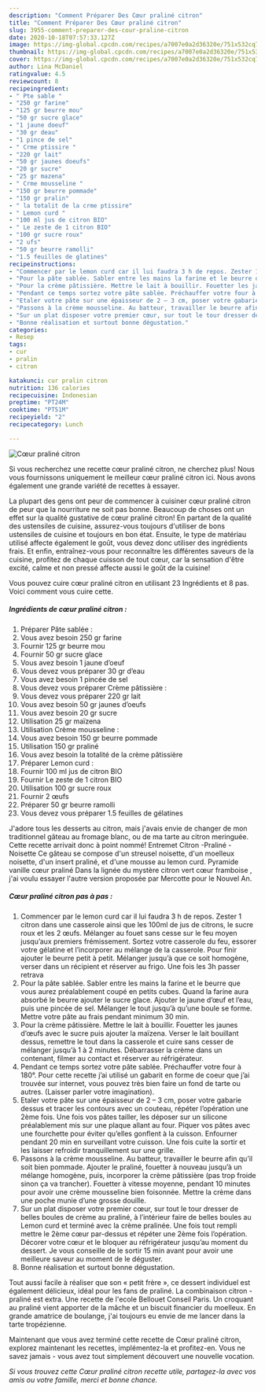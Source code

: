 ```yaml
---
description: "Comment Préparer Des Cœur praliné citron"
title: "Comment Préparer Des Cœur praliné citron"
slug: 3955-comment-preparer-des-cour-praline-citron
date: 2020-10-18T07:57:33.127Z
image: https://img-global.cpcdn.com/recipes/a7007e0a2d36320e/751x532cq70/coeur-praline-citron-photo-principale-de-la-recette.jpg
thumbnail: https://img-global.cpcdn.com/recipes/a7007e0a2d36320e/751x532cq70/coeur-praline-citron-photo-principale-de-la-recette.jpg
cover: https://img-global.cpcdn.com/recipes/a7007e0a2d36320e/751x532cq70/coeur-praline-citron-photo-principale-de-la-recette.jpg
author: Lina McDaniel
ratingvalue: 4.5
reviewcount: 8
recipeingredient:
- " Pte sable "
- "250 gr farine"
- "125 gr beurre mou"
- "50 gr sucre glace"
- "1 jaune doeuf"
- "30 gr deau"
- "1 pince de sel"
- " Crme ptissire "
- "220 gr lait"
- "50 gr jaunes doeufs"
- "20 gr sucre"
- "25 gr mazena"
- " Crme mousseline "
- "150 gr beurre pommade"
- "150 gr pralin"
- " la totalit de la crme ptissire"
- " Lemon curd "
- "100 ml jus de citron BIO"
- " Le zeste de 1 citron BIO"
- "100 gr sucre roux"
- "2 ufs"
- "50 gr beurre ramolli"
- "1.5 feuilles de glatines"
recipeinstructions:
- "Commencer par le lemon curd car il lui faudra 3 h de repos. Zester 1 citron dans une casserole ainsi que les 100ml de jus de citrons, le sucre roux et les 2 œufs. Mélanger au fouet sans cesse sur le feu moyen jusqu’aux premiers frémissement. Sortez votre casserole du feu, essorer votre gélatine et l’incorporer au mélange de la casserole. Pour finir ajouter le beurre petit à petit. Mélanger jusqu’à que ce soit homogène, verser dans un récipient et réserver au frigo. Une fois les 3h passer retrava"
- "Pour la pâte sablée. Sabler entre les mains la farine et le beurre que vous aurez préalablement coupé en petits cubes. Quand la farine aura absorbé le beurre ajouter le sucre glace. Ajouter le jaune d’œuf et l’eau, puis une pincée de sel. Mélanger le tout jusqu’à qu’une boule se forme. Mettre votre pâte au frais pendant minimum 30 min."
- "Pour la crème pâtissière. Mettre le lait à bouillir. Fouetter les jaunes d’œufs avec le sucre puis ajouter la maïzena. Verser le lait bouillant dessus, remettre le tout dans la casserole et cuire sans cesser de mélanger jusqu’à 1 à 2 minutes. Débarrasser la crème dans un contenant, filmer au contact et réserver au réfrigérateur."
- "Pendant ce temps sortez votre pâte sablée. Préchauffer votre four à 180°. Pour cette recette j’ai utilisé un gabarit en forme de coeur que j’ai trouvée sur internet, vous pouvez très bien faire un fond de tarte ou autres. (Laisser parler votre imagination)."
- "Etaler votre pâte sur une épaisseur de 2 – 3 cm, poser votre gabarie dessus et tracer les contours avec un couteau, répéter l’opération une 2ème fois. Une fois vos pâtes tailler, les déposer sur un silicone préalablement mis sur une plaque allant au four. Piquer vos pâtes avec une fourchette pour éviter qu’elles gonflent à la cuisson. Enfourner pendant 20 min en surveillant votre cuisson. Une fois cuite la sortir et les laisser refroidir tranquillement sur une grille."
- "Passons à la crème mousseline. Au batteur, travailler le beurre afin qu’il soit bien pommade. Ajouter le praliné, fouetter à nouveau jusqu’à un mélange homogène, puis, incorporer la crème pâtissière (pas trop froide sinon ça va trancher). Fouetter à vitesse moyenne, pendant 10 minutes pour avoir une crème mousseline bien foisonnée. Mettre la crème dans une poche munie d’une grosse douille."
- "Sur un plat disposer votre premier cœur, sur tout le tour dresser de belles boules de crème au praliné, à l’intérieur faire de belles boules au Lemon curd et terminé avec la crème pralinée. Une fois tout rempli mettre le 2ème cœur par-dessus et répéter une 2ème fois l’opération. Décorer votre cœur et le bloquer au réfrigérateur jusqu’au moment du dessert. Je vous conseille de le sortir 15 min avant pour avoir une meilleure saveur au moment de le déguster."
- "Bonne réalisation et surtout bonne dégustation."
categories:
- Resep
tags:
- cur
- pralin
- citron

katakunci: cur pralin citron 
nutrition: 136 calories
recipecuisine: Indonesian
preptime: "PT24M"
cooktime: "PT51M"
recipeyield: "2"
recipecategory: Lunch

---
```



![Cœur praliné citron](https://img-global.cpcdn.com/recipes/a7007e0a2d36320e/751x532cq70/coeur-praline-citron-photo-principale-de-la-recette.jpg)

Si vous recherchez une recette cœur praliné citron, ne cherchez plus! Nous vous fournissons uniquement le meilleur cœur praliné citron ici. Nous avons également une grande variété de recettes à essayer.

La plupart des gens ont peur de commencer à cuisiner cœur praliné citron de peur que la nourriture ne soit pas bonne. Beaucoup de choses ont un effet sur la qualité gustative de cœur praliné citron! En partant de la qualité des ustensiles de cuisine, assurez-vous toujours d'utiliser de bons ustensiles de cuisine et toujours en bon état. Ensuite, le type de matériau utilisé affecte également le goût, vous devez donc utiliser des ingrédients frais. Et enfin, entraînez-vous pour reconnaître les différentes saveurs de la cuisine, profitez de chaque cuisson de tout cœur, car la sensation d'être excité, calme et non pressé affecte aussi le goût de la cuisine!

<!--inarticleads1-->

Vous pouvez cuire cœur praliné citron en utilisant 23 Ingrédients et 8 pas. Voici comment vous cuire cette.

##### Ingrédients de cœur praliné citron :

1. Préparer  Pâte sablée :
1. Vous avez besoin 250 gr farine
1. Fournir 125 gr beurre mou
1. Fournir 50 gr sucre glace
1. Vous avez besoin 1 jaune d’oeuf
1. Vous devez vous préparer 30 gr d’eau
1. Vous avez besoin 1 pincée de sel
1. Vous devez vous préparer  Crème pâtissière :
1. Vous devez vous préparer 220 gr lait
1. Vous avez besoin 50 gr jaunes d’oeufs
1. Vous avez besoin 20 gr sucre
1. Utilisation 25 gr maïzena
1. Utilisation  Crème mousseline :
1. Vous avez besoin 150 gr beurre pommade
1. Utilisation 150 gr praliné
1. Vous avez besoin  la totalité de la crème pâtissière
1. Préparer  Lemon curd :
1. Fournir 100 ml jus de citron BIO
1. Fournir  Le zeste de 1 citron BIO
1. Utilisation 100 gr sucre roux
1. Fournir 2 œufs
1. Préparer 50 gr beurre ramolli
1. Vous devez vous préparer 1.5 feuilles de gélatines


J&#39;adore tous les desserts au citron, mais j&#39;avais envie de changer de mon traditionnel gâteau au fromage blanc, ou de ma tarte au citron meringuée. Cette recette arrivait donc à point nommé! Entremet Citron -Praliné - Noisette Ce gâteau se compose d&#39;un streusel noisette, d&#39;un moelleux noisette, d&#39;un insert praliné, et d&#39;une mousse au lemon curd. Pyramide vanille cœur praliné Dans la lignée du mystère citron vert cœur framboise , j&#39;ai voulu essayer l&#39;autre version proposée par Mercotte pour le Nouvel An. 

<!--inarticleads2-->

##### Cœur praliné citron pas à pas :

1. Commencer par le lemon curd car il lui faudra 3 h de repos. Zester 1 citron dans une casserole ainsi que les 100ml de jus de citrons, le sucre roux et les 2 œufs. Mélanger au fouet sans cesse sur le feu moyen jusqu’aux premiers frémissement. Sortez votre casserole du feu, essorer votre gélatine et l’incorporer au mélange de la casserole. Pour finir ajouter le beurre petit à petit. Mélanger jusqu’à que ce soit homogène, verser dans un récipient et réserver au frigo. Une fois les 3h passer retrava
1. Pour la pâte sablée. Sabler entre les mains la farine et le beurre que vous aurez préalablement coupé en petits cubes. Quand la farine aura absorbé le beurre ajouter le sucre glace. Ajouter le jaune d’œuf et l’eau, puis une pincée de sel. Mélanger le tout jusqu’à qu’une boule se forme. Mettre votre pâte au frais pendant minimum 30 min.
1. Pour la crème pâtissière. Mettre le lait à bouillir. Fouetter les jaunes d’œufs avec le sucre puis ajouter la maïzena. Verser le lait bouillant dessus, remettre le tout dans la casserole et cuire sans cesser de mélanger jusqu’à 1 à 2 minutes. Débarrasser la crème dans un contenant, filmer au contact et réserver au réfrigérateur.
1. Pendant ce temps sortez votre pâte sablée. Préchauffer votre four à 180°. Pour cette recette j’ai utilisé un gabarit en forme de coeur que j’ai trouvée sur internet, vous pouvez très bien faire un fond de tarte ou autres. (Laisser parler votre imagination).
1. Etaler votre pâte sur une épaisseur de 2 – 3 cm, poser votre gabarie dessus et tracer les contours avec un couteau, répéter l’opération une 2ème fois. Une fois vos pâtes tailler, les déposer sur un silicone préalablement mis sur une plaque allant au four. Piquer vos pâtes avec une fourchette pour éviter qu’elles gonflent à la cuisson. Enfourner pendant 20 min en surveillant votre cuisson. Une fois cuite la sortir et les laisser refroidir tranquillement sur une grille.
1. Passons à la crème mousseline. Au batteur, travailler le beurre afin qu’il soit bien pommade. Ajouter le praliné, fouetter à nouveau jusqu’à un mélange homogène, puis, incorporer la crème pâtissière (pas trop froide sinon ça va trancher). Fouetter à vitesse moyenne, pendant 10 minutes pour avoir une crème mousseline bien foisonnée. Mettre la crème dans une poche munie d’une grosse douille.
1. Sur un plat disposer votre premier cœur, sur tout le tour dresser de belles boules de crème au praliné, à l’intérieur faire de belles boules au Lemon curd et terminé avec la crème pralinée. Une fois tout rempli mettre le 2ème cœur par-dessus et répéter une 2ème fois l’opération. Décorer votre cœur et le bloquer au réfrigérateur jusqu’au moment du dessert. Je vous conseille de le sortir 15 min avant pour avoir une meilleure saveur au moment de le déguster.
1. Bonne réalisation et surtout bonne dégustation.


Tout aussi facile à réaliser que son « petit frère », ce dessert individuel est également délicieux, idéal pour les fans de praliné. La combinaison citron - praliné est extra. Une recette de l&#39;ecole Bellouet Conseil Paris. Un croquant au praliné vient apporter de la mâche et un biscuit financier du moelleux. En grande amatrice de boulange, j&#39;ai toujours eu envie de me lancer dans la tarte tropézienne. 

<!--inarticleads1-->

<p>
Maintenant que vous avez terminé cette recette de Cœur praliné citron, explorez maintenant les recettes, implémentez-la et profitez-en. Vous ne savez jamais - vous avez tout simplement découvert une nouvelle vocation.
</p>

<p>
<i>Si vous trouvez cette Cœur praliné citron recette utile, partagez-la avec vos amis ou votre famille, merci et bonne chance.</i>
</p>

